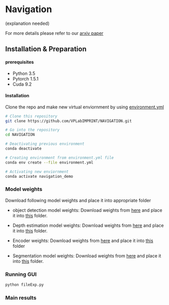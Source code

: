 
# Navigation
(explanation needed)

For more details please refer to our [arxiv paper](https://arxiv.org/abs/2202.02567)




## Installation & Preparation

#### prerequisites
- Python 3.5
- Pytorch 1.5.1
- Cuda 9.2

#### Installation

Clone the repo and make new virtual enviornment by using [environment.yml](https://github.com/VPLabIMPRINT/NAVIGATION/blob/main/environment.yml)

``` bash
# Clone this repository
git clone https://github.com/VPLabIMPRINT/NAVIGATION.git  

# Go into the repository
cd NAVIGATION

# Deactivating previous environment
conda deactivate

# Creating environment from environment.yml file
conda env create --file environment.yml 

# Activating new enviornment
conda activate navigation_demo 
```




### Model weights
Download following model weights and place it into appropriate folder

- object detection model weights: 
Download weights from [here](https://drive.google.com/drive/folders/1D9_7jCFyLwS0EGy6VP7uXw-22EuhIMkZ?usp=sharing)
and place it into [this](https://github.com/VPLabIMPRINT/NAVIGATION/tree/main/pytorch-0.4-yolov3) folder.

- Depth estimation model weights:
Download weights from [here](https://drive.google.com/file/d/158txNr2sP90FaWkk1q1rBkEwaWNuZJuO/view?usp=sharing)
and place it into [this](https://github.com/VPLabIMPRINT/NAVIGATION/tree/main/Revisiting_Single_Depth_Estimation/pretrained_model)
folder.

- Encoder weights:
Download weights from [here](https://drive.google.com/drive/folders/1QHfpg4FmA5WFT--gGGVloFD7PvVkw-5_?usp=sharing)
and place it into [this](https://github.com/VPLabIMPRINT/NAVIGATION/tree/main/Revisiting_Single_Depth_Estimation/pretrained_model/encoder) folder

- Segmentation model weights:
Download weights from [here](https://drive.google.com/drive/folders/1--uvbvqUgwDilHU60ZuBn1-Jd1-fAxFn?usp=sharing) and place it into [this](https://github.com/VPLabIMPRINT/NAVIGATION/tree/main/semantic-segmentation-pytorch/ckpt/ade20k-mobilenetv2dilated-c1_deepsup_fnf_best) folder.




### Running GUI
``` bash
python fileExp.py
```

### Main results
